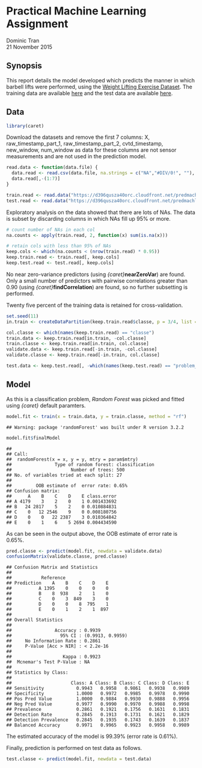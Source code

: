 # Practical Machine Learning Assignment
Dominic Tran  
21 November 2015  
## Synopsis
This report details the model developed which predicts the manner in which barbell lifts were performed, using the [Weight Lifting Exercise Dataset](http://groupware.les.inf.puc-rio.br/har#weight_lifting_exercises).  The training data are available [here](https://d396qusza40orc.cloudfront.net/predmachlearn/pml-training.csv) and the test data are available [here](https://d396qusza40orc.cloudfront.net/predmachlearn/pml-testing.csv).

## Data

```r
library(caret)
```

Download the datasets and remove the first 7 columns: X, raw_timestamp_part_1, raw_timestamp_part_2, cvtd_timestamp, new_window, num_window as data for these columns are not sensor measurements and are not used in the prediction model.


```r
read.data <- function(data.file) {
  data.read <- read.csv(data.file, na.strings = c("NA","#DIV/0!", ""), stringsAsFactors = FALSE) 
  data.read[,-(1:7)]
}

train.read <- read.data("https://d396qusza40orc.cloudfront.net/predmachlearn/pml-training.csv")
test.read <- read.data("https://d396qusza40orc.cloudfront.net/predmachlearn/pml-testing.csv")
```

Exploratory analysis on the data showed that there are lots of NAs.  The data is subset by discarding columns in which NAs fill up 95% or more.


```r
# count number of NAs in each col
na.counts <- apply(train.read, 2, function(x) sum(is.na(x)))

# retain cols with less than 95% of NAs
keep.cols <- which(na.counts < (nrow(train.read) * 0.95))
keep.train.read <- train.read[, keep.cols]
keep.test.read <- test.read[, keep.cols]
```

No near zero-variance predictors (using *{caret}*__nearZeroVar__) are found.  Only a small number of predictors with pairwise correlations greater than 0.90 (using *{caret}*__findCorrelation__) are found, so no further subsetting is performed.

Twenty five percent of the training data is retained for cross-validation.


```r
set.seed(11)
in.train <- createDataPartition(keep.train.read$classe, p = 3/4, list = FALSE)

col.classe <- which(names(keep.train.read) == "classe")
train.data <- keep.train.read[in.train, -col.classe]
train.classe <- keep.train.read[in.train, col.classe]
validate.data <- keep.train.read[-in.train, -col.classe]
validate.classe <- keep.train.read[-in.train, col.classe]

test.data <- keep.test.read[, -which(names(keep.test.read) == "problem_id")]
```

## Model
As this is a classification problem, *Random Forest* was picked and fitted using *{caret}* default paramters.


```r
model.fit <- train(x = train.data, y = train.classe, method = "rf")
```

```
## Warning: package 'randomForest' was built under R version 3.2.2
```


```r
model.fit$finalModel
```

```
## 
## Call:
##  randomForest(x = x, y = y, mtry = param$mtry) 
##                Type of random forest: classification
##                      Number of trees: 500
## No. of variables tried at each split: 27
## 
##         OOB estimate of  error rate: 0.65%
## Confusion matrix:
##      A    B    C    D    E class.error
## A 4179    3    2    0    1 0.001433692
## B   24 2817    5    2    0 0.010884831
## C    0   12 2546    9    0 0.008180756
## D    0    0   22 2387    3 0.010364842
## E    0    1    6    5 2694 0.004434590
```

As can be seen in the output above, the OOB estimate of error rate is 0.65%.


```r
pred.classe <- predict(model.fit, newdata = validate.data)
confusionMatrix(validate.classe, pred.classe)
```

```
## Confusion Matrix and Statistics
## 
##           Reference
## Prediction    A    B    C    D    E
##          A 1395    0    0    0    0
##          B    8  938    2    1    0
##          C    0    3  849    3    0
##          D    0    0    8  795    1
##          E    0    1    2    1  897
## 
## Overall Statistics
##                                           
##                Accuracy : 0.9939          
##                  95% CI : (0.9913, 0.9959)
##     No Information Rate : 0.2861          
##     P-Value [Acc > NIR] : < 2.2e-16       
##                                           
##                   Kappa : 0.9923          
##  Mcnemar's Test P-Value : NA              
## 
## Statistics by Class:
## 
##                      Class: A Class: B Class: C Class: D Class: E
## Sensitivity            0.9943   0.9958   0.9861   0.9938   0.9989
## Specificity            1.0000   0.9972   0.9985   0.9978   0.9990
## Pos Pred Value         1.0000   0.9884   0.9930   0.9888   0.9956
## Neg Pred Value         0.9977   0.9990   0.9970   0.9988   0.9998
## Prevalence             0.2861   0.1921   0.1756   0.1631   0.1831
## Detection Rate         0.2845   0.1913   0.1731   0.1621   0.1829
## Detection Prevalence   0.2845   0.1935   0.1743   0.1639   0.1837
## Balanced Accuracy      0.9971   0.9965   0.9923   0.9958   0.9989
```

The estimated accuracy of the model is 99.39% (error rate is 0.61%).

Finally, prediction is performed on test data as follows.


```r
test.classe <- predict(model.fit, newdata = test.data)
```


